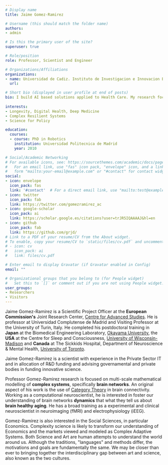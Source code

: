 ```yaml
---
# Display name
title: Jaime Gomez-Ramirez

# Username (this should match the folder name)
authors:
- admin

# Is this the primary user of the site?
superuser: true

# Role/position
role: Professor, Scientist and Engineer 

# Organizations/Affiliations
organizations:
- name: Universidad de Cadiz. Instituto de Investigacion e Innovacion Biomedica de Cadiz
  url:

# Short bio (displayed in user profile at end of posts)
bio: I build AI based solutions applied to Health Care. My research focuses on multi-scale mathematical modelling of complex systems, specifically brain networks.
  
interests:
- Longevity, Digital Health, Deep Medicine  
- Complex Resilient Systems
- Science for Policy

education:
  courses:
  - course: PhD in Robotics
    institution: Universidad Politecnica de Madrid
    year: 2010

# Social/Academic Networking
# For available icons, see: https://sourcethemes.com/academic/docs/page-builder/#icons
#   For an email link, use "fas" icon pack, "envelope" icon, and a link in the
#   form "mailto:your-email@example.com" or "#contact" for contact widget.
social:
- icon: envelope
  icon_pack: fas
  link: '#contact'  # For a direct email link, use "mailto:test@example.org".
- icon: twitter
  icon_pack: fab
  link: https://twitter.com/gomezramirez_ac
- icon: google-scholar
  icon_pack: ai
  link: https://scholar.google.es/citations?user=trJR5IQAAAAJ&hl=en
- icon: github
  icon_pack: fab
  link: https://github.com/grjd/
# Link to a PDF of your resume/CV from the About widget.
# To enable, copy your resume/CV to `static/files/cv.pdf` and uncomment the lines below.
# - icon: cv
#   icon_pack: ai
#   link: files/cv.pdf

# Enter email to display Gravatar (if Gravatar enabled in Config)
email: ""

# Organizational groups that you belong to (for People widget)
#   Set this to `[]` or comment out if you are not using People widget. 
user_groups:
- Researchers
- Visitors
---
```


Jaime Gomez-Ramirez is a Scientific Project Officer at the <strong>European Commission's</strong> Joint Research Center, [Centre for Advanced Studies](https://ec.europa.eu/jrc/en/research/centre-advanced-studies). He is professor at Universidad Complutense de Madrid and Visiting Professor at the University of Turin, Italy. 
He completed his postdoctoral training in <strong>Japan</strong> at the Biomedical Engineering Laboratory, [Okayama University](http://www.biolab.mech.okayama-u.ac.jp/startE.html/), the <strong>USA</strong> at the Centre for Sleep and Consciousness, [University of Wisconsin-Madison](http://centerforsleepandconsciousness.med.wisc.edu/) and <strong>Canada</strong> at The Sickkids Hospital, Department of Neuroscience & Mental Health, [University of Toronto](http://www.sickkids.ca/Research/Neurosciences-and-mental-health/index.html/).

<!-- GOES IN VITA: He was visiting Researcher at the University of California, Berkeley, University of Palermo and the Humboldt University, Berlin.He worked for several years in the private sector as a consultant and as team leader in France and Spain for IT and consulting firms. Since 2004, he has returned to Academia, where he currently continues his role as a Research Scholar and Professor.-->

Jaime Gomez-Ramirez is a scientist with experience in the Private Sector IT and in allocation of R&D funding and advising governamental and private bodies in funding innovative science.

Professor Gomez-Ramirez research is focused on multi-scale mathematical modelling of <strong>complex systems</strong>, specifically <strong>brain networks</strong>. An original aspect of his work is the use of [Category Theory](https://www.springer.com/gp/book/9789400777378) in brain connectivity. Working as a computational neuroscientist, he is interested in foster our understanding of brain networks <strong>dynamics</strong> that what they tell us about <strong>brain healthy aging</strong>. He has a broad training as a experimental and clinical neuroscientist in neuroimaging (fMRI) and electrophysiology (iEEG).

Gomez-Ramírez is also interested in the Social Sciences, in particular Economics. Complexity science is likely to transform our understanding of Economics and the markets viewed and modeled as Complex Adaptive Systems. 
Both Science and Art are human attempts to understand the world around us. Although the traditions, "languages" and methods differ,   the motivations and goals are fundamentally the same. We may be closer than ever to bringing together the interdisciplinary gap between art and science, also known as the two cultures.

